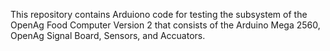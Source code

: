 This repository contains Arduiono code for testing the subsystem of the OpenAg Food Computer Version 2 that consists of the Arduino Mega 2560, OpenAg Signal Board, Sensors, and Accuators.
